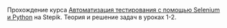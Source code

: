 Прохождение курса [Автоматизация тестирования с помощью Selenium и Python](https://stepik.org/course/575/syllabus) на Stepik. 
Теория и решение задач в уроках 1-2.